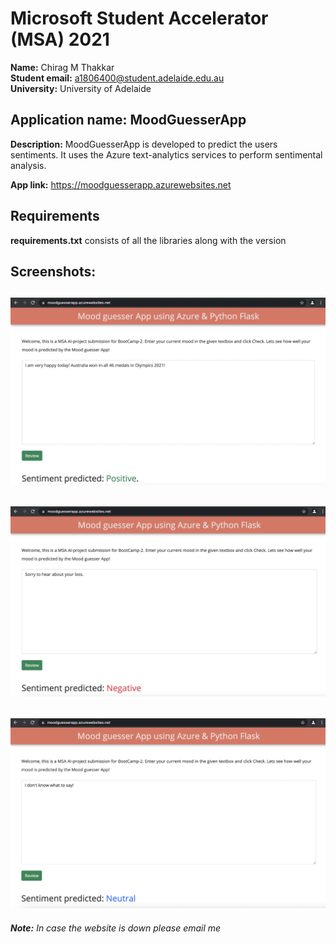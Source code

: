 # Microsoft Student Accelerator (MSA) 2021

**Name:** Chirag M Thakkar  
**Student email:** a1806400@student.adelaide.edu.au  
**University:** University of Adelaide 

## Application name: MoodGuesserApp

**Description:** MoodGuesserApp is developed to predict the users sentiments. It uses the Azure text-analytics services to perform sentimental analysis.

**App link:** https://moodguesserapp.azurewebsites.net

## Requirements
**requirements.txt** consists of all the libraries along with the version

## Screenshots:

![alt text](https://github.com/chiragmthakkar/MSA/blob/main/screenshots/positive.png)
---
![alt text](https://github.com/chiragmthakkar/MSA/blob/main/screenshots/negative.png)
---
![alt text](https://github.com/chiragmthakkar/MSA/blob/main/screenshots/neutral.png)
---

_**Note:** In case the website is down please email me_




